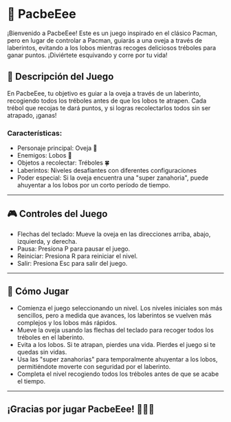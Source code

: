 # 🐑 PacbeEee
¡Bienvenido a PacbeEee! Este es un juego inspirado en el clásico Pacman, pero en lugar de controlar a Pacman, guiarás a una oveja a través de laberintos, evitando a los lobos mientras recoges deliciosos tréboles para ganar puntos. ¡Diviértete esquivando y corre por tu vida!

## 📜 Descripción del Juego
En PacbeEee, tu objetivo es guiar a la oveja a través de un laberinto, recogiendo todos los tréboles antes de que los lobos te atrapen. Cada trébol que recojas te dará puntos, y si logras recolectarlos todos sin ser atrapado, ¡ganas!

### Características:
- Personaje principal: Oveja 🐑
- Enemigos: Lobos 🐺
- Objetos a recolectar: Tréboles 🍀
- Laberintos: Niveles desafiantes con diferentes configuraciones
- Poder especial: Si la oveja encuentra una "super zanahoria", puede ahuyentar a los lobos por un corto período de tiempo.
---
## 🎮 Controles del Juego
- Flechas del teclado: Mueve la oveja en las direcciones arriba, abajo, izquierda, y derecha.
- Pausa: Presiona P para pausar el juego.
- Reiniciar: Presiona R para reiniciar el nivel.
- Salir: Presiona Esc para salir del juego.
---
## 🚀 Cómo Jugar
- Comienza el juego seleccionando un nivel. Los niveles iniciales son más sencillos, pero a medida que avances, los laberintos se vuelven más complejos y los lobos más rápidos.
- Mueve la oveja usando las flechas del teclado para recoger todos los tréboles en el laberinto.
- Evita a los lobos. Si te atrapan, pierdes una vida. Pierdes el juego si te quedas sin vidas.
- Usa las "super zanahorias" para temporalmente ahuyentar a los lobos, permitiéndote moverte con seguridad por el laberinto.
- Completa el nivel recogiendo todos los tréboles antes de que se acabe el tiempo.
---
¡Gracias por jugar PacbeEee! 🐑🍀🐺
---
